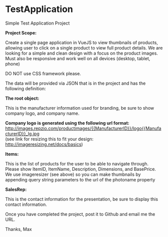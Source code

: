 # TestApplication
Simple Test Application Project

**Project Scope:**

Create a single page application in VueJS to view thumbnails of products, allowing user to click on a single product to view full product details. We are looking for a simple and clean design with a focus on the product images.  Must also be responsive and work well on all devices (desktop, tablet, phone)

DO NOT use CSS framework please.

The data will be provided via JSON that is in the project and has the following definition:

**The root object:**

This is the manufacturer information used for branding, be sure to show company logo, and company name.  

**Company logo is generated using the following url format:** 
http://images.repzio.com/productimages/{{ManufacturerID}}/logo{{ManufacturerID}}_lg.jpg  
(see link for resizing this to fit your design: http://imageresizing.net/docs/basics)

**Items:**

This is the list of products for the user to be able to navigate through.  Please show ItemID, ItemName, Description, Dimensions, and BasePrice.  We use imageresizer (see above) so you can make thumbnails by appending query string parameters to the url of the photoname property

**SalesRep:** 

This is the contact information for the presentation, be sure to display this contact information.


Once you have completed the project, post it to Github and email me the URL.

Thanks,
Max

